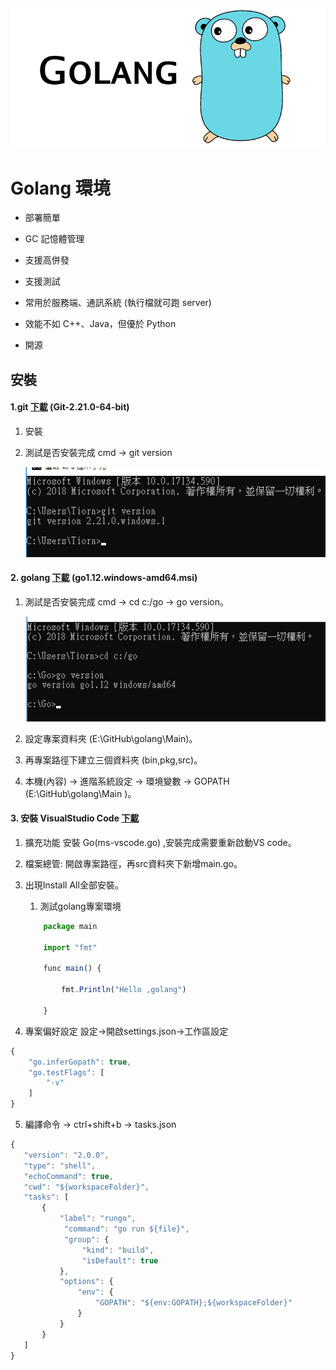 ![golang](https://github.com/wdwd2233/Notes/blob/master/Golang/img/golang.png?raw=true)

# Golang 環境

* 部署簡單

* GC 記憶體管理

* 支援高併發

* 支援測試

* 常用於服務端、通訊系統 (執行檔就可跑 server)

* 效能不如 C++、Java，但優於 Python

* 開源




## 安裝

#### 1.git [下載](https://gitforwindows.org/) (Git-2.21.0-64-bit)

1. 安裝
	
2. 測試是否安裝完成 cmd → git version

	![command](https://github.com/wdwd2233/Notes/blob/master/Golang/img/git3.png?raw=true)
	
 
#### 2. golang [下載](https://golang.org/dl/) (go1.12.windows-amd64.msi)
1. 測試是否安裝完成 cmd → cd c:/go → go version。

	![command](https://github.com/wdwd2233/Notes/blob/master/Golang/img/go1.png?raw=true)

2.	設定專案資料夾 (E:\GitHub\golang\Main)。

 1. 再專案路徑下建立三個資料夾 (bin,pkg,src)。


3. 本機(內容) → 進階系統設定 → 環境變數 → GOPATH (E:\GitHub\golang\Main )。
		
        
#### 3. 安裝 VisualStudio Code [下載](https://code.visualstudio.com/)

1. 擴充功能 安裝 Go(ms-vscode.go) ,安裝完成需要重新啟動VS code。

2. 檔案總管: 開啟專案路徑，再src資料夾下新增main.go。

3. 出現Install All全部安裝。
        
    1. 測試golang專案環境
	```javascript
		package main
		
		import "fmt"
		
		func main() {
			
			fmt.Println("Hello ,golang")
		
		}
	```

4. 專案偏好設定 設定→開啟settings.json→工作區設定

```javascript
{
	"go.inferGopath": true,
	"go.testFlags": [
		"-v"
	]
}
```
        
5. 編譯命令 → ctrl+shift+b → tasks.json

```javascript
{
   "version": "2.0.0",
   "type": "shell",    
   "echoCommand": true,
   "cwd": "${workspaceFolder}",
   "tasks": [
       {
           "label": "rungo",
            "command": "go run ${file}",
            "group": {
                "kind": "build",
                "isDefault": true
           },
           "options": {
               "env": {
                   "GOPATH": "${env:GOPATH};${workspaceFolder}"
               }
           }
       }
   ]
}
```

